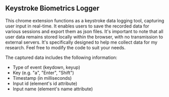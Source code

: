 ## Keystroke Biometrics Logger

This chrome extension functions as a keystroke data logging tool, capturing user input in real-time. It enables users to save the recorded data for various sessions and export them as json files. It's important to note that all user data remains stored locally within the browser, with no transmission to external servers. It's specifically designed to help me collect data for my research. Feel free to modify the code to suit your needs.

The captured data includes the following information:

- Type of event (keydown, keyup)
- Key (e.g. "a", "Enter", "Shift")
- Timestamp (in milliseconds)
- Input id (element's id attribute)
- Input name (element's name attribute)